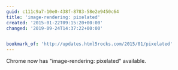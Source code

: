 ```yaml
---
guid: c111c9a7-10e0-438f-8783-58e2e9450c64
title: 'image-rendering: pixelated'
created: '2015-01-22T09:15:20+00:00'
changed: '2019-09-24T14:37:22+00:00'


bookmark_of: 'http://updates.html5rocks.com/2015/01/pixelated'
---
```



Chrome now has "image-rendering: pixelated" available.
